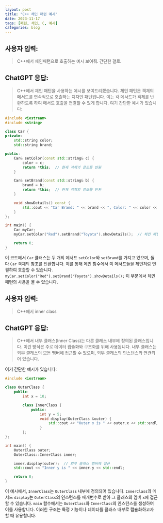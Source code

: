 ```yaml
---
layout: post
title: "C++ 체인 패턴 예시"
date: 2023-11-17
tags: [패턴, 체인, C, 예시]
categories: blog
---
```


## 사용자 입력:
> C++에서 체인패턴으로 호출하는 예시 보여줘. 간단한 걸로.

## ChatGPT 응답:
> C++에서 체인 패턴을 사용하는 예시를 보여드리겠습니다. 체인 패턴은 객체의 메서드를 연속적으로 호출하는 디자인 패턴입니다. 이는 각 메서드가 객체를 반환하도록 하여 메서드 호출을 연결할 수 있게 합니다. 여기 간단한 예시가 있습니다:

```cpp
#include <iostream>
#include <string>

class Car {
private:
    std::string color;
    std::string brand;

public:
    Car& setColor(const std::string& c) {
        color = c;
        return *this;  // 현재 객체의 참조를 반환
    }

    Car& setBrand(const std::string& b) {
        brand = b;
        return *this;  // 현재 객체의 참조를 반환
    }

    void showDetails() const {
        std::cout << "Car Brand: " << brand << ", Color: " << color << std::endl;
    }
};

int main() {
    Car myCar;
    myCar.setColor("Red").setBrand("Toyota").showDetails();  // 체인 패턴을 사용하여 메서드 호출

    return 0;
}
```

이 코드에서 `Car` 클래스는 두 개의 메서드 `setColor`와 `setBrand`를 가지고 있으며, 둘 다 `Car` 객체의 참조를 반환합니다. 이를 통해 메인 함수에서 이 메서드들을 체인처럼 연결하여 호출할 수 있습니다. `myCar.setColor("Red").setBrand("Toyota").showDetails();` 이 부분에서 체인 패턴의 사용을 볼 수 있습니다.

## 사용자 입력:
> C++에서 inner class

## ChatGPT 응답:
> C++에서 내부 클래스(Inner Class)는 다른 클래스 내부에 정의된 클래스입니다. 이런 방식은 주로 데이터 캡슐화와 구조화를 위해 사용됩니다. 내부 클래스는 외부 클래스의 모든 멤버에 접근할 수 있으며, 외부 클래스의 인스턴스와 연관되어 있습니다.

여기 간단한 예시가 있습니다:

```cpp
#include <iostream>

class OuterClass {
    public:
        int x = 10;

        class InnerClass {
            public:
                int y = 5;
                void display(OuterClass &outer) {
                    std::cout << "Outer x is " << outer.x << std::endl;
                }
        };
};

int main() {
    OuterClass outer;
    OuterClass::InnerClass inner;

    inner.display(outer);  // 외부 클래스 멤버에 접근
    std::cout << "Inner y is " << inner.y << std::endl;

    return 0;
}
```

이 예시에서, `InnerClass`는 `OuterClass` 내부에 정의되어 있습니다. `InnerClass`의 메서드 `display`는 `OuterClass`의 인스턴스를 매개변수로 받아 그 클래스의 멤버 `x`에 접근할 수 있습니다. `main` 함수에서는 `OuterClass`와 `InnerClass`의 인스턴스를 생성하여 이를 사용합니다. 이러한 구조는 특정 기능이나 데이터를 클래스 내부로 캡슐화하고자 할 때 유용합니다.


